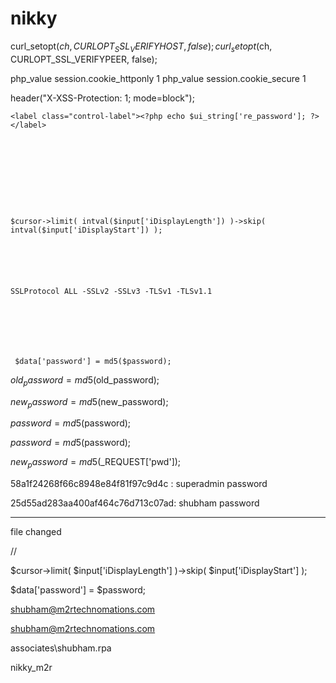 # nikky



curl_setopt($ch, CURLOPT_SSL_VERIFYHOST, false);
    curl_setopt($ch, CURLOPT_SSL_VERIFYPEER, false);


php_value session.cookie_httponly 1
 php_value session.cookie_secure 1


header("X-XSS-Protection: 1; mode=block");



<form id="form-signin" class="form-signin" method="post" autocomplete="off" requireSSL="true" action="" enctype="multipart/form-data">
    
    
    <label class="control-label"><?php echo $ui_string['re_password']; ?></label>
    
    
    
    
    
    
    
    
    
    
    $cursor->limit( intval($input['iDisplayLength']) )->skip( intval($input['iDisplayStart']) );
    
    
    
    
    
    
    SSLProtocol ALL -SSLv2 -SSLv3 -TLSv1 -TLSv1.1
    
    
    
    
    
    
    
     $data['password'] = md5($password);

$old_password = md5($old_password);

$new_password = md5($new_password);

$password = md5($password);


$password = md5($password);


$new_password = md5($_REQUEST['pwd']);
    
    
    
    
    
58a1f24268f66c8948e84f81f97c9d4c : superadmin password

25d55ad283aa400af464c76d713c07ad: shubham password






----------------------------------------------------------------------------------------------------------------



file changed


//<form id="form-signin" class="form-signin" method="post" action="" enctype="multipart/form-data">


<label class="control-label"><?php echo $ui_string['password']; ?></label>	




$cursor->limit( $input['iDisplayLength'] )->skip( $input['iDisplayStart'] );




 $data['password'] = $password;


 shubham@m2rtechnomations.com

shubham@m2rtechnomations.com

associates\shubham.rpa

nikky_m2r
